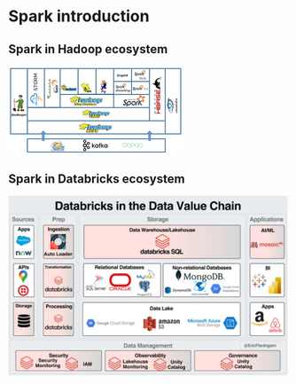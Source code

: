 # Spark introduction

## Spark in Hadoop ecosystem

![Hadoop ecosystem](./image/hadoop_ecosystem.png)

## Spark in Databricks ecosystem

![Databricks ecosystem](./image/databricks_ecosystem.png)